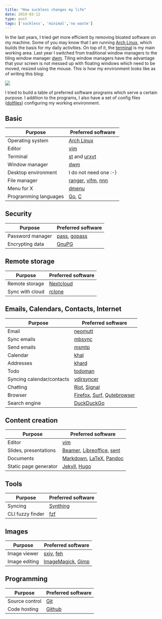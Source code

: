 ```yaml
---
title: "How suckless changes my life"
date: 2019-03-12
type: post
tags: ['suckless', 'minimal','no waste']
---
```


In the last years, I tried get more efficient by removing bloated software on my machine. Some of you may know that I am
running [Arch Linux](https://archlinux.org), which builds the basis for my daily activities. On top of it, the
[terminal](https://en.wikipedia.org/wiki/Rxvt) is my main working area. Last year I switched from traditional window
managers to the tiling window manager [dwm](https://dwm.suckless.org). Tiling window managers have the advantage that
your screen is not messed up with floating windows which need to be moved, resized using the mouse. This is how my
environment looks like as of writing this blog:

![](/img/dwm.png)

I tried to build a table of preferred software programs which serve a certain purpose. I addition to the programs, I
also have a set of config files ([dotfiles](https://github.com/breiting/breiting)) configuring my working environment.

## Basic

Purpose                   | Preferred software
--------------------------|---
Operating system          | [Arch Linux](https://archlinux.org)
Editor                    | [vim](https://vim.org)
Terminal                  | [st](https://st.suckless.org/) and [urxvt](https://en.wikipedia.org/wiki/Rxvt)
Window manager            | [dwm](https://dwm.suckless.org/)
Desktop environment       | I do not need one :-)
File manager              | [ranger](https://ranger.github.io/), [vifm](https://vifm.info/), [nnn](https://github.com/jarun/nnn)
Menu for X                | [dmenu](http://tools.suckless.org/dmenu)
Programming languages     | [Go](https://golang.org), [C](https://archive.org/details/TheCProgrammingLanguageFirstEdition)

## Security

Purpose                   | Preferred software
--------------------------|---
Password manager          | [pass](https://www.passwordstore.org), [gopass](https://www.gopass.pw/)
Encrypting data           | [GnuPG](https://gnupg.org/)

## Remote storage

Purpose                   | Preferred software
--------------------------|---
Remote storage            | [Nextcloud](https://nextcloud.com)
Sync with cloud           | [rclone](https://rclone.org/)

## Emails, Calendars, Contacts, Internet

Purpose                   | Preferred software
--------------------------|---
Email                     | [neomutt](https://neomutt.org/)
Sync emails               | [mbsync](http://isync.sourceforge.net/)
Send emails               | [msmtp](https://marlam.de/msmtp/)
Calendar                  | [khal](https://github.com/pimutils/khal)
Addresses                 | [khard](https://github.com/scheibler/khard/)
Todo                      | [todoman](https://github.com/pimutils/todoman/)
Syncing calendar/contacts | [vdirsyncer](https://vdirsyncer.pimutils.org/)
Chatting                  | [Riot](https://riot.im), [Signal](https://signal.org)
Browser                   | [Firefox](https://www.mozilla.org/en-US/firefox/new/), [Surf](https://surf.suckless.org/), [Qutebrowser](https://qutebrowser.org/)
Search engine             | [DuckDuckGo](https://duckduckgo.com)

## Content creation

Purpose                   | Preferred software
--------------------------|---
Editor                    | [vim](https://vim.org)
Slides, presentations     | [Beamer](https://en.wikipedia.org/wiki/Beamer_(LaTeX)), [Libreoffice](https://www.libreoffice.org/), [sent](https://git.suckless.org/sent/)
Documents                 | [Markdown](https://daringfireball.net/projects/markdown/), [LaTeX](https://www.latex-project.org/), [Pandoc](https://pandoc.org)
Static page generator     | [Jekyll](https://jekyllrb.com/), [Hugo](https://gohugo.io/)

## Tools

Purpose                   | Preferred software
--------------------------|---
Syncing                   | [Synthing](https://syncthing.net/)
CLI fuzzy finder          | [fzf](https://github.com/junegunn/fzf)

## Images

Purpose                   | Preferred software
--------------------------|---
Image viewer              | [sxiv](https://github.com/muennich/sxiv), [feh](https://feh.finalrewind.org/)
Image editing             | [ImageMagick](https://www.imagemagick.org/), [Gimp](https://www.gimp.org/)

## Programming

Purpose                   | Preferred software
--------------------------|---
Source control            | [Git](https://git.kernel.org/pub/scm/git/git.git/)
Code hosting              | [Github](https://github.com)

